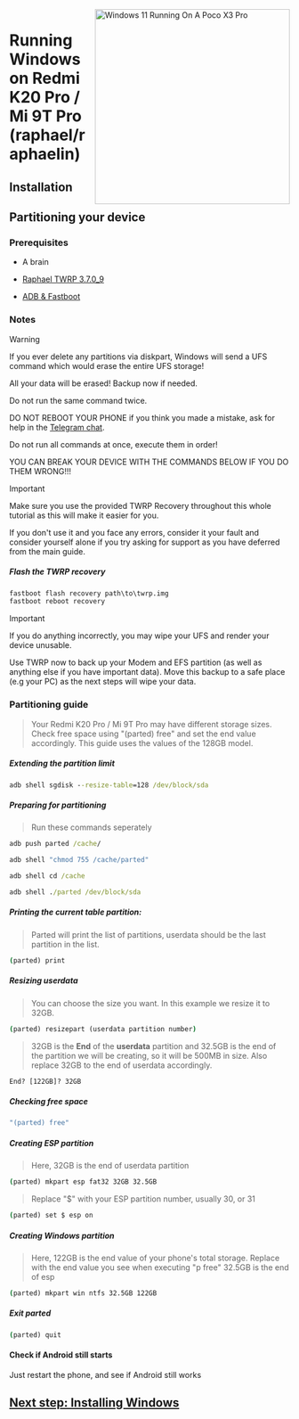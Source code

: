 <img align="right" src="https://raw.githubusercontent.com/graphiks/woa-raphael/65c0ee06045c13d1ef0f5f88aa687c50274ef7f5/raphael.png" width="350" alt="Windows 11 Running On A Poco X3 Pro">


# Running Windows on Redmi K20 Pro / Mi 9T Pro (raphael/raphaelin)

## Installation

## Partitioning your device

### Prerequisites
- A brain
- [Raphael TWRP 3.7.0_9](https://dl.twrp.me/raphael/twrp-3.7.0_9-0-raphael.img.html)

- [ADB & Fastboot](https://developer.android.com/studio/releases/platform-tools)

### Notes
> [!WARNING]  
> If you ever delete any partitions via diskpart, Windows will send a UFS command which would erase the entire UFS storage!
> 
> All your data will be erased! Backup now if needed.
> 
> Do not run the same command twice.
> 
> DO NOT REBOOT YOUR PHONE if you think you made a mistake, ask for help in the [Telegram chat](https://t.me/woaraphael).
> 
>
> Do not run all commands at once, execute them in order!
>
> YOU CAN BREAK YOUR DEVICE WITH THE COMMANDS BELOW IF YOU DO THEM WRONG!!!

> [!IMPORTANT]
> Make sure you use the provided TWRP Recovery throughout this whole tutorial as this will make it easier for you.
> 
> If you don't use it and you face any errors, consider it your fault and consider yourself alone if you try asking for support as you have deferred from the main guide.

##### Flash the TWRP recovery
```cmd
fastboot flash recovery path\to\twrp.img
fastboot reboot recovery
```

> [!IMPORTANT]
> If you do anything incorrectly, you may wipe your UFS and render your device unusable.

Use TWRP now to back up your Modem and EFS partition (as well as anything else if you have important data). Move this backup to a safe place (e.g your PC) as the next steps will wipe your data.

### Partitioning guide
> Your Redmi K20 Pro / Mi 9T Pro may have different storage sizes. Check free space using "(parted) free" and set the end value accordingly. This guide uses the values of the 128GB model.

##### Extending the partition limit
```cmd
adb shell sgdisk --resize-table=128 /dev/block/sda
```

##### Preparing for partitioning
> Run these commands seperately
```cmd
adb push parted /cache/
```

```cmd
adb shell "chmod 755 /cache/parted"
```

```cmd
adb shell cd /cache
```

```cmd
adb shell ./parted /dev/block/sda
```

##### Printing the current table partition:
> Parted will print the list of partitions, userdata should be the last partition in the list.
```cmd
(parted) print
```

##### Resizing userdata
> You can choose the size you want. In this example we resize it to 32GB.
```cmd
(parted) resizepart (userdata partition number)
```
> 32GB is the **End** of the **userdata** partition and 32.5GB is the end of the partition we will be creating, so it will be 500MB in size. Also replace 32GB to the end of userdata accordingly.
```cmd
End? [122GB]? 32GB
```

##### Checking free space
```cmd
"(parted) free"
```

##### Creating ESP partition
> Here, 32GB is the end of userdata partition
```cmd
(parted) mkpart esp fat32 32GB 32.5GB
```

> Replace "$" with your ESP partition number, usually 30, or 31
```cmd
(parted) set $ esp on
```

##### Creating Windows partition
> Here, 122GB is the end value of your phone's total storage. Replace with the end value you see when executing "p free"
> 32.5GB is the end of esp
```cmd
(parted) mkpart win ntfs 32.5GB 122GB
```

##### Exit parted
```cmd
(parted) quit
```

#### Check if Android still starts
Just restart the phone, and see if Android still works


## [Next step: Installing Windows](/guide/install-2-en.md)

